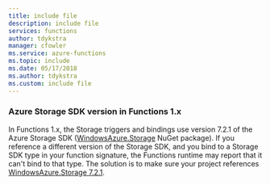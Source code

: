 ```yaml
---
title: include file
description: include file
services: functions
author: tdykstra
manager: cfowler
ms.service: azure-functions
ms.topic: include
ms.date: 05/17/2018
ms.author: tdykstra
ms.custom: include file
---
```


### Azure Storage SDK version in Functions 1.x

In Functions 1.x, the Storage triggers and bindings use version 7.2.1 of the Azure Storage SDK ([WindowsAzure.Storage](https://www.nuget.org/packages/WindowsAzure.Storage/7.2.1) NuGet package). If you reference a different version of the Storage SDK, and you bind to a Storage SDK type in your function signature, the Functions runtime may report that it can't bind to that type. The solution is to make sure your project references [WindowsAzure.Storage 7.2.1](https://www.nuget.org/packages/WindowsAzure.Storage/7.2.1).
